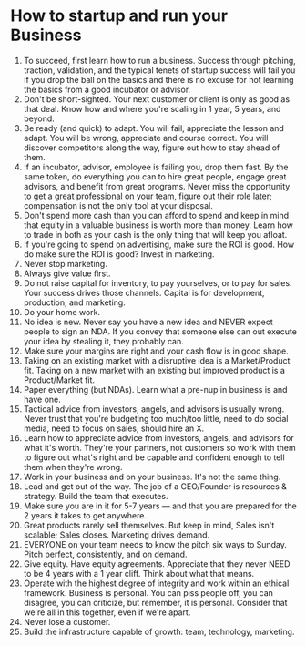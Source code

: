 # How to startup and run your Business

1. To succeed, first learn how to run a business. Success through pitching, traction, validation, and the typical tenets of startup success will fail you if you drop the ball on the basics and there is no excuse for not learning the basics from a good incubator or advisor.
2. Don't be short-sighted. Your next customer or client is only as good as that deal. Know how and where you're scaling in 1 year, 5 years, and beyond.
3. Be ready (and quick) to adapt. You will fail, appreciate the lesson and adapt. You will be wrong, appreciate and course correct. You will discover competitors along the way, figure out how to stay ahead of them.
4. If an incubator, advisor, employee is failing you, drop them fast. By the same token, do everything you can to hire great people, engage great advisors, and benefit from great programs. Never miss the opportunity to get a great professional on your team, figure out their role later; compensation is not the only tool at your disposal.
5. Don't spend more cash than you can afford to spend and keep in mind that equity in a valuable business is worth more than money. Learn how to trade in both as your cash is the only thing that will keep you afloat.
6. If you're going to spend on advertising, make sure the ROI is good. How do make sure the ROI is good? Invest in marketing.
7. Never stop marketing.
8. Always give value first.
9. Do not raise capital for inventory, to pay yourselves, or to pay for sales. Your success drives those channels. Capital is for development, production, and marketing.
10. Do your home work.
11. No idea is new. Never say you have a new idea and NEVER expect people to sign an NDA. If you convey that someone else can out execute your idea by stealing it, they probably can.
12. Make sure your margins are right and your cash flow is in good shape.
13. Taking on an existing market with a disruptive idea is a Market/Product fit. Taking on a new market with an existing but improved product is a Product/Market fit.
14. Paper everything (but NDAs). Learn what a pre-nup in business is and have one.
15. Tactical advice from investors, angels, and advisors is usually wrong. Never trust that you're budgeting too much/too little, need to do social media, need to focus on sales, should hire an X.
16. Learn how to appreciate advice from investors, angels, and advisors for what it's worth. They're your partners, not customers so work with them to figure out what's right and be capable and confident enough to tell them when they're wrong.
17. Work in your business and on your business. It's not the same thing.
18. Lead and get out of the way. The job of a CEO/Founder is resources & strategy. Build the team that executes.
19. Make sure you are in it for 5-7 years — and that you are prepared for the 2 years it takes to get anywhere.
20. Great products rarely sell themselves. But keep in mind, Sales isn't scalable; Sales closes. Marketing drives demand.
21. EVERYONE on your team needs to know the pitch six ways to Sunday. Pitch perfect, consistently, and on demand.
22. Give equity. Have equity agreements. Appreciate that they never NEED to be 4 years with a 1 year cliff. Think about what that means.
23. Operate with the highest degree of integrity and work within an ethical framework. Business is personal. You can piss people off, you can disagree, you can criticize, but remember, it is personal. Consider that we're all in this together, even if we're apart.
24. Never lose a customer.
25. Build the infrastructure capable of growth: team, technology, marketing.
